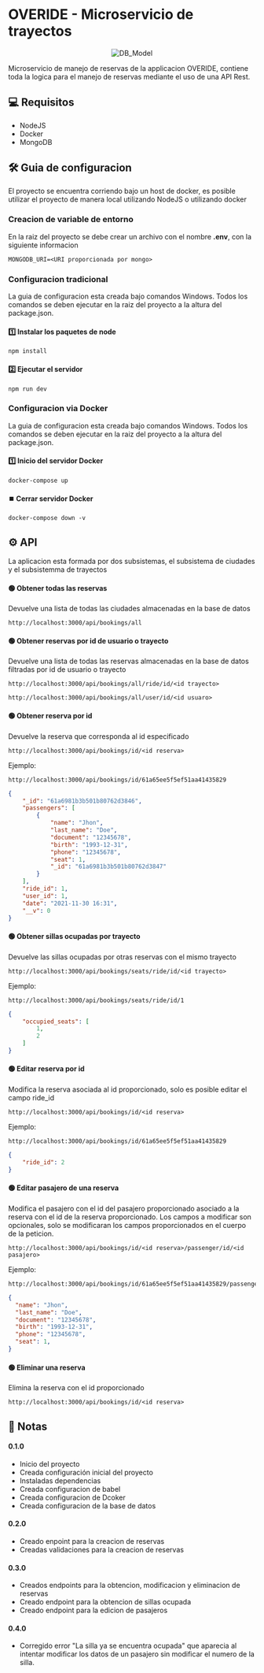 # OVERIDE - Microservicio de trayectos

<p align="center">
  <img src="https://user-images.githubusercontent.com/78517969/143524803-79349663-f003-4be6-96b6-eacec147c07b.png" alt="DB_Model" />
  
</p>

Microservicio de manejo de reservas de la applicacion OVERIDE, contiene toda la logica para el manejo de reservas mediante el uso de una API Rest.

## 💻 Requisitos

* NodeJS
* Docker
* MongoDB

## 🛠️ Guia de configuracion

El proyecto se encuentra corriendo bajo un host de docker, es posible utilizar el proyecto de manera local utilizando NodeJS o utilizando docker

### Creacion de variable de entorno
En la raiz del proyecto se debe crear un archivo con el nombre **.env**, con la siguiente informacion

```
MONGODB_URI=<URI proporcionada por mongo>
```

### Configuracion tradicional
La guia de configuracion esta creada bajo comandos Windows. Todos los comandos se deben ejecutar en la raiz del proyecto a la altura del package.json.

#### 1️⃣ Instalar los paquetes de node
```console
npm install
```

#### 2️⃣ Ejecutar el servidor
```console
npm run dev
```

### Configuracion via Docker
La guia de configuracion esta creada bajo comandos Windows. Todos los comandos se deben ejecutar en la raiz del proyecto a la altura del package.json.

#### 1️⃣ Inicio del servidor Docker
```console
docker-compose up
```

#### ⏹️ Cerrar servidor Docker
```console
docker-compose down -v
```

## ⚙️ API

La aplicacion esta formada por dos subsistemas, el subsistema de ciudades y el subsistemma de trayectos

#### 🟢 Obtener todas las reservas
Devuelve una lista de todas las ciudades almacenadas en la base de datos

```
http://localhost:3000/api/bookings/all
```

#### 🟢 Obtener reservas por id de usuario o trayecto
Devuelve una lista de todas las reservas almacenadas en la base de datos filtradas por id de usuario o trayecto

```
http://localhost:3000/api/bookings/all/ride/id/<id trayecto>
```

```
http://localhost:3000/api/bookings/all/user/id/<id usuaro>
```

#### 🟢 Obtener reserva por id
Devuelve la reserva que corresponda al id especificado

```
http://localhost:3000/api/bookings/id/<id reserva>
```

Ejemplo:
```
http://localhost:3000/api/bookings/id/61a65ee5f5ef51aa41435829
```
```json
{
    "_id": "61a6981b3b501b80762d3846",
    "passengers": [
        {
            "name": "Jhon",
            "last_name": "Doe",
            "document": "12345678",
            "birth": "1993-12-31",
            "phone": "12345678",
            "seat": 1,
            "_id": "61a6981b3b501b80762d3847"
        }
    ],
    "ride_id": 1,
    "user_id": 1,
    "date": "2021-11-30 16:31",
    "__v": 0
}
```

#### 🟢 Obtener sillas ocupadas por trayecto
Devuelve las sillas ocupadas por otras reservas con el mismo trayecto

```
http://localhost:3000/api/bookings/seats/ride/id/<id trayecto>
```

Ejemplo:
```
http://localhost:3000/api/bookings/seats/ride/id/1
```
```json
{
    "occupied_seats": [
        1,
        2
    ]
}
```

#### 🟢 Editar reserva por id
Modifica la reserva asociada al id proporcionado, solo es posible editar el campo ride_id

```
http://localhost:3000/api/bookings/id/<id reserva>
```

Ejemplo:
```
http://localhost:3000/api/bookings/id/61a65ee5f5ef51aa41435829
```
```json
{
    "ride_id": 2
}
```

#### 🟢 Editar pasajero de una reserva
Modifica el pasajero con el id del pasajero proporcionado asociado a la reserva con el id de la reserva proporcionado. Los campos a modificar son opcionales, solo se modificaran los campos proporcionados en el cuerpo de la peticion.

```
http://localhost:3000/api/bookings/id/<id reserva>/passenger/id/<id pasajero>
```

Ejemplo:
```
http://localhost:3000/api/bookings/id/61a65ee5f5ef51aa41435829/passenger/id/61a65ee5f5ef51aa4143582a
```
```json
{
  "name": "Jhon",
  "last_name": "Doe",
  "document": "12345678",
  "birth": "1993-12-31",
  "phone": "12345678",
  "seat": 1,
}
```

#### 🟢 Eliminar una reserva
Elimina la reserva con el id proporcionado

```
http://localhost:3000/api/bookings/id/<id reserva>
```


## 📝 Notas

#### 0.1.0

* Inicio del proyecto
* Creada configuración inicial del proyecto
* Instaladas dependencias
* Creada configuracion de babel
* Creada configuracion de Dcoker
* Creada configuracion de la base de datos

#### 0.2.0

* Creado enpoint para la creacion de reservas
* Creadas validaciones para la creacion de reservas

#### 0.3.0

* Creados endpoints para la obtencion, modificacion y eliminacion de reservas
* Creado endpoint para la obtencion de sillas ocupada
* Creado endpoint para la edicion de pasajeros

#### 0.4.0

* Corregido error "La silla ya se encuentra ocupada" que aparecia al intentar modificar los datos de un pasajero sin modificar el numero de la silla.